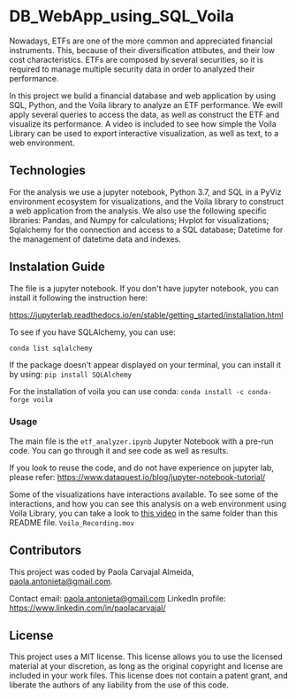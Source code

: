 # DB_WebApp_using_SQL_Voila

Nowadays, ETFs are one of the more common and appreciated financial instruments. This, because of their diversification attibutes, and their low cost characteristics. ETFs are composed by several securities, so it is required to manage multiple security data in order to analyzed their performance.

In this project we build a financial database and web application by using SQL, Python, and the Voila library to analyze an ETF performance. We ewill apply several queries to access the data, as well as construct the ETF and visualize its performance. A video is included to see how simple the Voila Library can be used to export interactive visualization, as well as text, to a web environment.


## Technologies
For the analysis we use a jupyter notebook, Python 3.7, and SQL in a PyViz environment ecosystem for visualizations, and the Voila library to construct a web application from the analysis. We also use the following specific libraries:
Pandas, and Numpy  for calculations; Hvplot for visualizations; Sqlalchemy for the connection and access to a SQL database; Datetime for the management of datetime data and indexes. 


## Instalation Guide
The file is a jupyter notebook. If you don't have jupyter notebook, you can install it following the instruction here:

https://jupyterlab.readthedocs.io/en/stable/getting_started/installation.html

To see if you have SQLAlchemy, you can use:

``conda list sqlalchemy``


If the package doesn't appear displayed on your terminal, you can install it by using:
``pip install SQLAlchemy``

For the installation of voila you can use conda:
``conda install -c conda-forge voila``


### Usage

The main file is the ``etf_analyzer.ipynb`` Jupyter Notebook with a pre-run code. You can go through it and see code as well as results. 

If you look to reuse the code, and do not have experience on jupyter lab, please refer:
https://www.dataquest.io/blog/jupyter-notebook-tutorial/

Some of the visualizations have interactions available. To see some of the interactions, and how you can see this analysis on a web environment using Voila Library, you can take a look to [this video](Voila_Recording.mov) in the same folder than this README file.
``Voila_Recording.mov``



## Contributors
This project was coded by Paola Carvajal Almeida, paola.antonieta@gmail.com.

Contact email: paola.antonieta@gmail.com
LinkedIn profile: https://www.linkedin.com/in/paolacarvajal/


## License
This project uses a MIT license. This license allows you to use the licensed material at your discretion, as long as the original copyright and license are included in your work files. This license does not contain a patent grant,  and liberate the authors of any liability from the use of this code.
